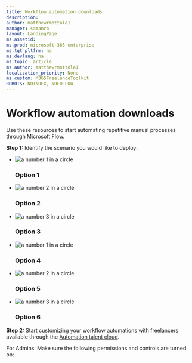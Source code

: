 ```yaml
---
title: Workflow automation downloads 
description:  
author: matthewrmottola1
manager: samanro
layout: LandingPage
ms.assetid: 
ms.prod: microsoft-365-enterprise
ms.tgt_pltfrm: na
ms.devlang: na
ms.topic: article
ms.author: matthewrmottola1
localization_priority: None 
ms.custom: M365FreelanceToolkit
ROBOTS: NOINDEX, NOFOLLOW
---
```

Workflow automation downloads
=========================================

Use these resources to start automating repetitive manual processes through
Microsoft Flow.

**Step 1:** Identify the scenario you would like to deploy:

<ul class="panelContent cardsF">
    <li>
        <div class="cardSize">
            <div class="cardPadding">
                <div class="card">
                    <div class="cardImageOuter">
                        <div class="cardImage">
                            <img src="https://docs.microsoft.com/en-us/office/media/icons/circle-number-1-blue.svg" alt="a number 1 in a circle" />
                        </div>
                    </div>
                    <div class="cardText">
                        <h3>Option 1</h3>
                    </div>
                </div>
            </div>
        </div>
    </li>
    <li>
        <div class="cardSize">
            <div class="cardPadding">
                <div class="card">
                    <div class="cardImageOuter">
                        <div class="cardImage">
                            <img src="https://docs.microsoft.com/en-us/office/media/icons/circle-number-2-blue.svg" alt="a number 2 in a circle" />
                        </div>
                    </div>
                    <div class="cardText">
                        <h3>Option 2</h3>
                    </div>
                </div>
            </div>
        </div>
    </li>
    <li>
        <div class="cardSize">
            <div class="cardPadding">
                <div class="card">
                    <div class="cardImageOuter">
                        <div class="cardImage">
                            <img src="https://docs.microsoft.com/en-us/office/media/icons/circle-number-3-blue.svg" alt="a number 3 in a circle" />
                        </div>
                    </div>
                    <div class="cardText">
                        <h3>Option 3</h3>
                    </div>
                </div>
            </div>
        </div>
    </li>
    <li>
        <div class="cardSize">
            <div class="cardPadding">
                <div class="card">
                    <div class="cardImageOuter">
                        <div class="cardImage">
                            <img src="https://docs.microsoft.com/en-us/office/media/icons/circle-number-1-blue.svg" alt="a number 1 in a circle" />
                        </div>
                    </div>
                    <div class="cardText">
                        <h3>Option 4</h3>
                    </div>
                </div>
            </div>
        </div>
    </li>
    <li>
        <div class="cardSize">
            <div class="cardPadding">
                <div class="card">
                    <div class="cardImageOuter">
                        <div class="cardImage">
                            <img src="https://docs.microsoft.com/en-us/office/media/icons/circle-number-2-blue.svg" alt="a number 2 in a circle" />
                        </div>
                    </div>
                    <div class="cardText">
                        <h3>Option 5</h3>
                    </div>
                </div>
            </div>
        </div>
    </li>
    <li>
        <div class="cardSize">
            <div class="cardPadding">
                <div class="card">
                    <div class="cardImageOuter">
                        <div class="cardImage">
                            <img src="https://docs.microsoft.com/en-us/office/media/icons/circle-number-3-blue.svg" alt="a number 3 in a circle" />
                        </div>
                    </div>
                    <div class="cardText">
                        <h3>Option 6</h3>
                    </div>
                </div>
            </div>
        </div>
    </li>
</ul>

**Step 2:** Start customizing your workflow automations with freelancers available through the [Automation talent cloud](clouds.md).

For Admins: Make sure the following permissions and controls are turned on: 